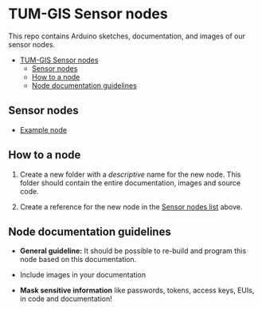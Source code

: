 # TUM-GIS Sensor nodes

This repo contains Arduino sketches, documentation, and images of our
sensor nodes.

- [TUM-GIS Sensor nodes](#tum-gis-sensor-nodes)
  - [Sensor nodes](#sensor-nodes)
  - [How to a node](#how-to-a-node)
  - [Node documentation guidelines](#node-documentation-guidelines)

## Sensor nodes

- [Example node](./example-node)

## How to a node

1. Create a new folder with a *descriptive* name for the new node. This
folder should contain the entire documentation, images and source code.

2. Create a reference for the new node in the [Sensor nodes list](#sensor-nodes) above.

## Node documentation guidelines

- **General guideline:** It should be possible to re-build and program
this node based on this documentation.

- Include images in your documentation

- **Mask sensitive information** like passwords, tokens, access keys, EUIs, in code and documentation!
